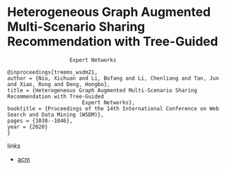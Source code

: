 # Heterogeneous Graph Augmented Multi-Scenario Sharing Recommendation with Tree-Guided
        				Expert Networks

```
@inproceedings{treems_wsdm21,
author = {Niu, Xichuan and Li, Bofang and Li, Chenliang and Tan, Jun and Xiao, Rong and Deng, Hongbo},
title = {Heterogeneous Graph Augmented Multi-Scenario Sharing Recommendation with Tree-Guided
        				Expert Networks},
booktitle = {Proceedings of the 14th International Conference on Web Search and Data Mining (WSDM)},
pages = {1038--1046},
year = {2020}
}
```

links
- [acm](https://dl.acm.org/doi/abs/10.1145/3437963.3441729)
